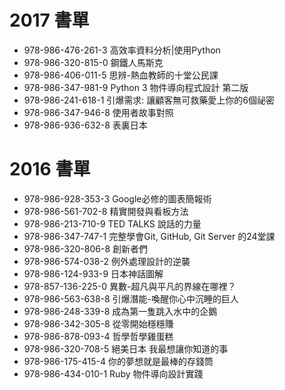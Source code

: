 # 2017 書單

* 978-986-476-261-3 高效率資料分析|使用Python
* 978-986-320-815-0 鋼鐵人馬斯克
* 978-986-406-011-5 思辨-熱血教師的十堂公民課
* 978-986-347-981-9 Python 3 物件導向程式設計 第二版
* 978-986-241-618-1 引爆需求: 讓顧客無可救藥愛上你的6個祕密
* 978-986-347-946-8 使用者故事對照
* 978-986-936-632-8 表裏日本

# 2016 書單

* 978-986-928-353-3 Google必修的圖表簡報術
* 978-986-561-702-8 精實開發與看板方法
* 978-986-213-710-9 TED TALKS 說話的力量
* 978-986-347-747-1 完整學會Git, GitHub, Git Server 的24堂課
* 978-986-320-806-8 創新者們
* 978-986-574-038-2 例外處理設計的逆襲
* 978-986-124-933-9 日本神話圖解
* 978-857-136-225-0 異數-超凡與平凡的界線在哪裡？
* 978-986-563-638-8 引爆潛能-喚醒你心中沉睡的巨人
* 978-986-248-339-8 成為第一隻跳入水中的企鵝
* 978-986-342-305-8 從零開始穩穩賺
* 978-986-878-093-4 哲學哲學雞蛋糕
* 978-986-320-708-5 絕美日本 我最想讓你知道的事
* 978-986-175-415-4 你的夢想就是最棒的存錢筒
* 978-986-434-010-1 Ruby 物件導向設計實踐
